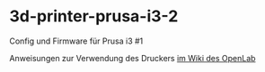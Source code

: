 # 3d-printer-prusa-i3-2
Config und Firmware für Prusa i3 #1

Anweisungen zur Verwendung des Druckers [im Wiki des OpenLab](https://wiki.openlab-augsburg.de/Prusa%20i3)
